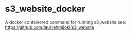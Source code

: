 # s3_website_docker
A docker containered command for running s3_website see: https://github.com/laurilehmijoki/s3_website
